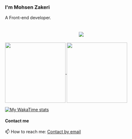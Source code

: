 ### I'm Mohsen Zakeri
<!-- Description -->
A Front-end developer.
<!-- End of description -->

<!-- Hello world animation -->
<h1 align="center">
  <a href="https://git.io/typing-svg">
    <img src="https://readme-typing-svg.herokuapp.com/?lines=Hello,+There!+👋;This+is+Mohsen+Zakeri+....;Nice+to+meet+you!&center=true&size=20">
  </a>
</h1>

<!-- Github stats -->

<a href="https://github.com/anuraghazra/github-readme-stats">
  <img height=200 align="center" src="https://github-readme-stats.vercel.app/api?username=mohsen-rh214&show_icons=true&theme=tokyonight&rank_icon=github&include_all_commits=true" />
</a>
<a href="https://github.com/anuraghazra/convoychat">
  <img height=200 align="center" src="https://github-readme-stats.vercel.app/api/top-langs/?username=mohsen-rh214&theme=tokyonight&layout=donut&card_width=320" />
</a>

<!-- End of stats -->

<!-- WakaTime -->

[![My WakaTime stats](https://github-readme-stats.vercel.app/api/wakatime?username=mohsen_rh214&theme=tokyonight)](https://github.com/anuraghazra/github-readme-stats)

<!-- End of WakaTime -->

<!-- Contact me -->
#### Contact me

<p>📫 How to reach me: <a target="_blank" href="mailto:mohsen.rh0214@gmail.com">Contact by email</a></p>

<!-- End of contact me -->

<!-- <img align="left" src="https://visitor-badge.glitch.me/badge?page_id=https://github.com/mohsen-rh214&style=for-the-badge"> -->
<!--
**Mohsen Zakeri** is a ✨ _special_ ✨ repository because its `README.md` (this file) appears on your GitHub profile.

Here are some ideas to get you started:

- 🔭 I’m currently working on ...
- 🌱 I’m currently learning ...
- 👯 I’m looking to collaborate on ...
- 🤔 I’m looking for help with ...
- 💬 Ask me about ...
- 📫 How to reach me: ...
- 😄 Pronouns: ...
- ⚡ Fun fact: ...
-->